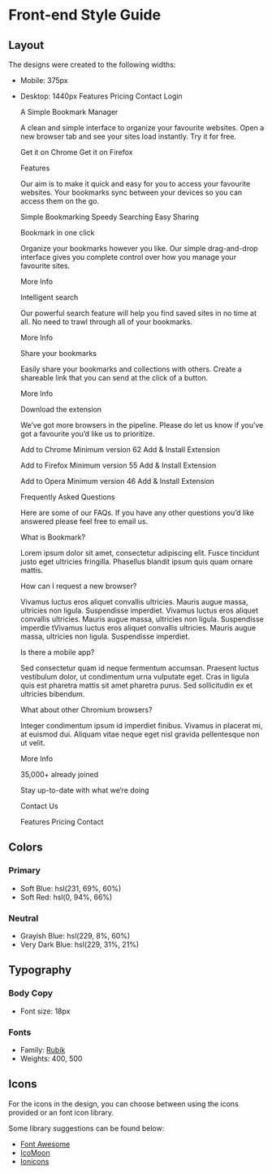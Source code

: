 # Front-end Style Guide

## Layout

The designs were created to the following widths:

- Mobile: 375px
- Desktop: 1440px
 Features
  Pricing
  Contact
  Login

  A Simple Bookmark Manager

  A clean and simple interface to organize your favourite websites. Open a new 
  browser tab and see your sites load instantly. Try it for free.

  Get it on Chrome
  Get it on Firefox

  Features

  Our aim is to make it quick and easy for you to access your favourite websites. 
  Your bookmarks sync between your devices so you can access them on the go.

  Simple Bookmarking
  Speedy Searching
  Easy Sharing

  Bookmark in one click

  Organize your bookmarks however you like. Our simple drag-and-drop interface 
  gives you complete control over how you manage your favourite sites.

  More Info

  Intelligent search

  Our powerful search feature will help you find saved sites in no time at all. 
  No need to trawl through all of your bookmarks.

  More Info

  Share your bookmarks

  Easily share your bookmarks and collections with others. Create a shareable 
  link that you can send at the click of a button.

  More Info

  Download the extension

  We’ve got more browsers in the pipeline. Please do let us know if you’ve 
  got a favourite you’d like us to prioritize.

  Add to Chrome
  Minimum version 62
  Add & Install Extension

  Add to Firefox
  Minimum version 55
  Add & Install Extension

  Add to Opera
  Minimum version 46
  Add & Install Extension

  Frequently Asked Questions
  
  Here are some of our FAQs. If you have any other questions you’d like 
  answered please feel free to email us.

  <!-- Question 1 -->
  What is Bookmark?

  <!-- Answer 1 -->
  Lorem ipsum dolor sit amet, consectetur adipiscing elit. Fusce tincidunt 
  justo eget ultricies fringilla. Phasellus blandit ipsum quis quam ornare mattis.

  <!-- Question 2 -->
  How can I request a new browser?

  <!-- Answer 2 -->
  Vivamus luctus eros aliquet convallis ultricies. Mauris augue massa, ultricies non ligula. 
  Suspendisse imperdiet. Vivamus luctus eros aliquet convallis ultricies. Mauris augue massa, 
  ultricies non ligula. Suspendisse imperdie tVivamus luctus eros aliquet convallis ultricies. 
  Mauris augue massa, ultricies non ligula. Suspendisse imperdiet.

  <!-- Question 3 -->
  Is there a mobile app?

  <!-- Answer 3 -->
  Sed consectetur quam id neque fermentum accumsan. Praesent luctus vestibulum dolor, ut condimentum 
  urna vulputate eget. Cras in ligula quis est pharetra mattis sit amet pharetra purus. Sed 
  sollicitudin ex et ultricies bibendum.

  <!-- Question 4 -->
  What about other Chromium browsers?

  <!-- Answer 4 -->
  Integer condimentum ipsum id imperdiet finibus. Vivamus in placerat mi, at euismod dui. Aliquam 
  vitae neque eget nisl gravida pellentesque non ut velit.

  More Info

  35,000+ already joined

  Stay up-to-date with what we’re doing

  Contact Us

  Features
  Pricing
  Contact
  
## Colors

### Primary

- Soft Blue: hsl(231, 69%, 60%)
- Soft Red: hsl(0, 94%, 66%)

### Neutral

- Grayish Blue: hsl(229, 8%, 60%)
- Very Dark Blue: hsl(229, 31%, 21%)

## Typography

### Body Copy

- Font size: 18px

### Fonts

- Family: [Rubik](https://fonts.google.com/specimen/Rubik)
- Weights: 400, 500

## Icons

For the icons in the design, you can choose between using the icons provided or an font icon library.

Some library suggestions can be found below:

- [Font Awesome](https://fontawesome.com)
- [IcoMoon](https://icomoon.io)
- [Ionicons](https://ionicons.com)
